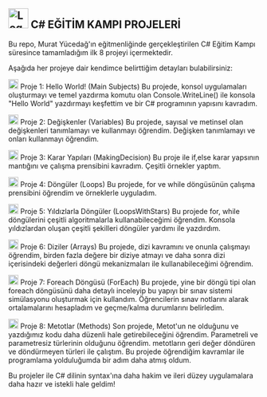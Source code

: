 

<h2> <img src="https://github.com/user-attachments/assets/4e822c32-4b38-4100-b261-95b0c856eaec" alt="Logo" width="40" height="40"> C# EĞİTİM KAMPI PROJELERİ</h2>
Bu repo, Murat Yücedağ'ın eğitmenliğinde gerçekleştirilen C# Eğitim Kampı süresince tamamladığım ilk 8 projeyi içermektedir.

Aşağıda her projeye dair kendimce belirttiğim detayları bulabilirsiniz:

<img src="https://github.com/user-attachments/assets/bdbdf967-2c9c-4b25-8fb8-e2311d03b490" alt="Logo" width="20" height="20"> Proje 1: Hello World! (Main Subjects)
Bu projede, konsol uygulamaları oluşturmayı ve temel yazdırma komutu olan Console.WriteLine() ile konsola "Hello World" yazdırmayı keşfettim ve bir C# programının yapısını kavradım. 

<img src="https://github.com/user-attachments/assets/bdbdf967-2c9c-4b25-8fb8-e2311d03b490" alt="Logo" width="20" height="20"> Proje 2: Değişkenler (Variables)
Bu projede, sayısal ve metinsel olan değişkenleri tanımlamayı ve kullanmayı öğrendim. Değişken tanımlamayı ve onları kullanmayı öğrendim. 

<img src="https://github.com/user-attachments/assets/bdbdf967-2c9c-4b25-8fb8-e2311d03b490" alt="Logo" width="20" height="20"> Proje 3: Karar Yapıları (MakingDecision)
Bu proje ile if,else karar yapsının mantığını ve çalışma prensibini kavradım. Çeşitli örnekler yaptım.

<img src="https://github.com/user-attachments/assets/bdbdf967-2c9c-4b25-8fb8-e2311d03b490" alt="Logo" width="20" height="20"> Proje 4: Döngüler (Loops)
Bu projede, for ve while döngüsünün çalışma prensibini öğrendim ve örneklerle uyguladım.

<img src="https://github.com/user-attachments/assets/bdbdf967-2c9c-4b25-8fb8-e2311d03b490" alt="Logo" width="20" height="20"> Proje 5: Yıldızlarla Döngüler (LoopsWithStars)
Bu projede for, while döngülerini çeşitli algoritmalarla kullanabileceğimi öğrendim. Konsola yıldızlardan oluşan çeşitli şekilleri döngüler yardımı ile yazdırdım.

<img src="https://github.com/user-attachments/assets/bdbdf967-2c9c-4b25-8fb8-e2311d03b490" alt="Logo" width="20" height="20"> Proje 6: Diziler (Arrays) 
Bu projede, dizi kavramını ve onunla çalışmayı öğrendim, birden fazla değere bir diziye atmayı ve daha sonra dizi içerisindeki değerleri döngü mekanizmaları ile kullanabileceğimi öğrendim.

<img src="https://github.com/user-attachments/assets/bdbdf967-2c9c-4b25-8fb8-e2311d03b490" alt="Logo" width="20" height="20"> Proje 7: Foreach Döngüsü (ForEach)
Bu projede, yine bir döngü tipi olan foreach döngüsünü daha detaylı inceleyip bu yapıyı bir sınav sistemi simülasyonu oluşturmak için kullandım. Öğrencilerin sınav notlarını alarak ortalamalarını hesapladım ve geçme/kalma durumlarını belirledim.

<img src="https://github.com/user-attachments/assets/bdbdf967-2c9c-4b25-8fb8-e2311d03b490" alt="Logo" width="20" height="20"> Proje 8: Metotlar (Methods)
Son projede, Metot'un ne olduğunu ve yazdığımız kodu daha düzenli hale getirebileceğini öğrendim. Parametreli ve parametresiz türlerinin olduğunu öğrendim.
metotların geri değer döndüren ve döndürmeyen türleri ile çalıştım. Bu projede öğrendiğim kavramlar ile programlama yolduluğumda bir adım daha atmış oldum. 

Bu projeler ile C# dilinin syntax'ına daha hakim ve ileri düzey uygulamalara daha hazır ve istekli hale geldim!
